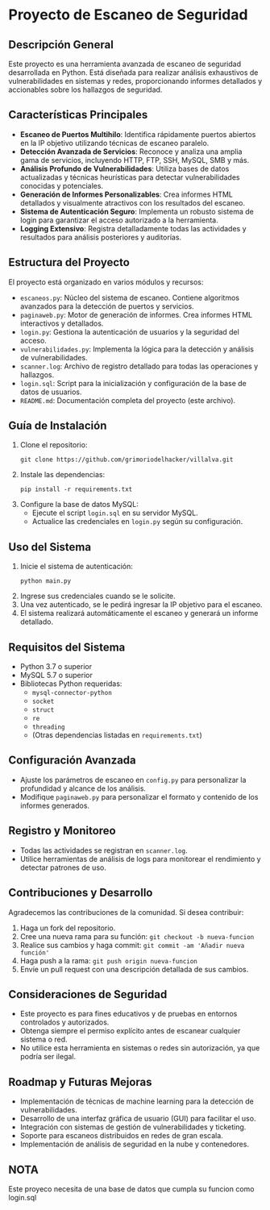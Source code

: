 # Proyecto de Escaneo de Seguridad

## Descripción General

Este proyecto es una herramienta avanzada de escaneo de seguridad desarrollada en Python. Está diseñada para realizar análisis exhaustivos de vulnerabilidades en sistemas y redes, proporcionando informes detallados y accionables sobre los hallazgos de seguridad.

## Características Principales

- **Escaneo de Puertos Multihilo**: Identifica rápidamente puertos abiertos en la IP objetivo utilizando técnicas de escaneo paralelo.
- **Detección Avanzada de Servicios**: Reconoce y analiza una amplia gama de servicios, incluyendo HTTP, FTP, SSH, MySQL, SMB y más.
- **Análisis Profundo de Vulnerabilidades**: Utiliza bases de datos actualizadas y técnicas heurísticas para detectar vulnerabilidades conocidas y potenciales.
- **Generación de Informes Personalizables**: Crea informes HTML detallados y visualmente atractivos con los resultados del escaneo.
- **Sistema de Autenticación Seguro**: Implementa un robusto sistema de login para garantizar el acceso autorizado a la herramienta.
- **Logging Extensivo**: Registra detalladamente todas las actividades y resultados para análisis posteriores y auditorías.

## Estructura del Proyecto

El proyecto está organizado en varios módulos y recursos:

- `escaneos.py`: Núcleo del sistema de escaneo. Contiene algoritmos avanzados para la detección de puertos y servicios.
- `paginaweb.py`: Motor de generación de informes. Crea informes HTML interactivos y detallados.
- `login.py`: Gestiona la autenticación de usuarios y la seguridad del acceso.
- `vulnerabilidades.py`: Implementa la lógica para la detección y análisis de vulnerabilidades.
- `scanner.log`: Archivo de registro detallado para todas las operaciones y hallazgos.
- `login.sql`: Script para la inicialización y configuración de la base de datos de usuarios.
- `README.md`: Documentación completa del proyecto (este archivo).

## Guía de Instalación

1. Clone el repositorio:
   ```
   git clone https://github.com/grimoriodelhacker/villalva.git
   ```
2. Instale las dependencias:
   ```
   pip install -r requirements.txt
   ```
3. Configure la base de datos MySQL:
   - Ejecute el script `login.sql` en su servidor MySQL.
   - Actualice las credenciales en `login.py` según su configuración.

## Uso del Sistema

1. Inicie el sistema de autenticación:
   ```
   python main.py
   ```
2. Ingrese sus credenciales cuando se le solicite.
3. Una vez autenticado, se le pedirá ingresar la IP objetivo para el escaneo.
4. El sistema realizará automáticamente el escaneo y generará un informe detallado.

## Requisitos del Sistema

- Python 3.7 o superior
- MySQL 5.7 o superior
- Bibliotecas Python requeridas:
  - `mysql-connector-python`
  - `socket`
  - `struct`
  - `re`
  - `threading`
  - (Otras dependencias listadas en `requirements.txt`)

## Configuración Avanzada

- Ajuste los parámetros de escaneo en `config.py` para personalizar la profundidad y alcance de los análisis.
- Modifique `paginaweb.py` para personalizar el formato y contenido de los informes generados.

## Registro y Monitoreo

- Todas las actividades se registran en `scanner.log`.
- Utilice herramientas de análisis de logs para monitorear el rendimiento y detectar patrones de uso.

## Contribuciones y Desarrollo

Agradecemos las contribuciones de la comunidad. Si desea contribuir:

1. Haga un fork del repositorio.
2. Cree una nueva rama para su función: `git checkout -b nueva-funcion`
3. Realice sus cambios y haga commit: `git commit -am 'Añadir nueva función'`
4. Haga push a la rama: `git push origin nueva-funcion`
5. Envíe un pull request con una descripción detallada de sus cambios.

## Consideraciones de Seguridad

- Este proyecto es para fines educativos y de pruebas en entornos controlados y autorizados.
- Obtenga siempre el permiso explícito antes de escanear cualquier sistema o red.
- No utilice esta herramienta en sistemas o redes sin autorización, ya que podría ser ilegal.

## Roadmap y Futuras Mejoras

- Implementación de técnicas de machine learning para la detección de vulnerabilidades.
- Desarrollo de una interfaz gráfica de usuario (GUI) para facilitar el uso.
- Integración con sistemas de gestión de vulnerabilidades y ticketing.
- Soporte para escaneos distribuidos en redes de gran escala.
- Implementación de análisis de seguridad en la nube y contenedores.

## NOTA
Este proyeco necesita de una base de datos que cumpla su funcion como login.sql

